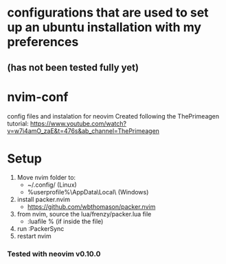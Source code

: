 # configurations that are used to set up an ubuntu installation with my preferences
## (has not been tested fully yet)

# nvim-conf
config files and instalation for neovim
Created following the ThePrimeagen tutorial: https://www.youtube.com/watch?v=w7i4amO_zaE&t=476s&ab_channel=ThePrimeagen

# Setup
1. Move nvim folder to:
    - ~/.config/ (Linux)
    - %userprofile%\AppData\Local\ (Windows)
2. install packer.nvim
    - https://github.com/wbthomason/packer.nvim
3. from nvim, source the lua/frenzy/packer.lua file
    - :luafile % (if inside the file)
4. run :PackerSync
5. restart nvim

### Tested with neovim v0.10.0
